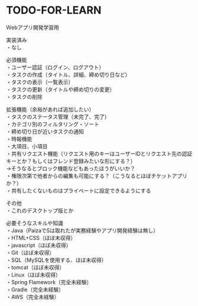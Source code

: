 # TODO-FOR-LEARN
Ｗebアプリ開発学習用

実装済み  
・なし  

必須機能  
・ユーザー認証（ログイン、ログアウト）  
・タスクの作成（タイトル、詳細、締め切り日など）  
・タスクの表示（一覧表示）  
・タスクの更新（タイトルや締め切りの変更）  
・タスクの削除  

拡張機能（余裕があれば追加したい）  
・タスクのステータス管理（未完了、完了）  
・カテゴリ別のフィルタリング・ソート  
・締め切り日が近いタスクの通知  
・時報機能  
・大項目、小項目  
・共有リクエスト機能（リクエスト用のキーはユーザーIDとリクエスト先の認証キーとか？もしくはフレンド登録みたいな形にする？）  
→そうなるとブロック機能などもあったほうがいいか？  
・権限次第で他者からの編集も可能にする？（こうなるとほぼチケットアプリか？）  
・共有したくないものはプライベートに設定できるようにする  

その他  
・これのデスクトップ版とか  

必要そうなスキルや知識  
・Java（PaizaでSは取れたが実務経験やアプリ開発経験は無し）  
・HTML+CSS（ほぼ未収得）  
・javascript（ほぼ未収得）    
・Git（ほぼ未収得）  
・SQL（MySQLを使用する、ほぼ未収得）  
・tomcat（ほぼ未収得）  
・Linux（ほぼ未収得）  
・Spring Flamework（完全未経験）  
・Gradle（完全未経験）  
・AWS（完全未経験）  

